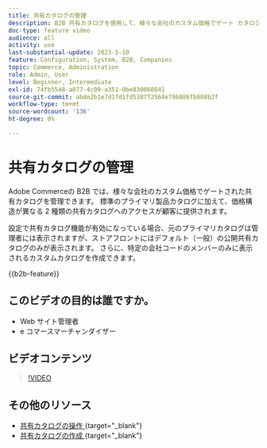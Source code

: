 ```yaml
---
title: 共有カタログの管理
description: B2B 共有カタログを使用して、様々な会社のカスタム価格でゲート カタログを管理する方法を説明します。
doc-type: feature video
audience: all
activity: use
last-substantial-update: 2023-5-10
feature: Configuration, System, B2B, Companies
topic: Commerce, Administration
role: Admin, User
level: Beginner, Intermediate
exl-id: 74fb5548-a077-4c09-a351-0be830060841
source-git-commit: abde2b1e7d1fd1fd5387f2564e79b086fb808b2f
workflow-type: tm+mt
source-wordcount: '136'
ht-degree: 0%

---
```


# 共有カタログの管理

Adobe Commerceの B2B では、様々な会社のカスタム価格でゲートされた共有カタログを管理できます。 標準のプライマリ製品カタログに加えて、価格構造が異なる 2 種類の共有カタログへのアクセスが顧客に提供されます。

設定で共有カタログ機能が有効になっている場合、元のプライマリカタログは管理者には表示されますが、ストアフロントにはデフォルト（一般）の公開共有カタログのみが表示されます。 さらに、特定の会社コードのメンバーのみに表示されるカスタムカタログを作成できます。

{{b2b-feature}}

## このビデオの目的は誰ですか。

- Web サイト管理者
- e コマースマーチャンダイザー

## ビデオコンテンツ

>[!VIDEO](https://video.tv.adobe.com/v/344446?quality=12&learn=on)

## その他のリソース

- [ 共有カタログの操作 ](https://experienceleague.adobe.com/docs/commerce-admin/b2b/shared-catalogs/catalog-shared.html){target="_blank"}
- [ 共有カタログの作成 ](https://experienceleague.adobe.com/docs/commerce-admin/b2b/shared-catalogs/define/catalog-shared-create.html){target="_blank"}
